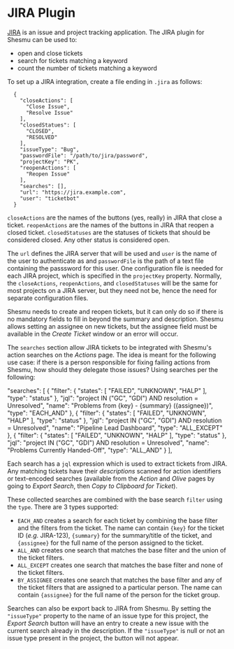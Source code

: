 # JIRA Plugin
[JIRA](https://www.atlassian.com/software/jira) is an issue and project tracking
application.
The JIRA plugin for Shesmu can be used to:

- open and close tickets
- search for tickets matching a keyword
- count the number of tickets matching a keyword

To set up a JIRA integration, create a file ending in `.jira` as follows:

      {
        "closeActions": [
          "Close Issue",
          "Resolve Issue"
        ],
        "closedStatues": [
          "CLOSED",
          "RESOLVED"
        ],
        "issueType": "Bug",
        "passwordFile": "/path/to/jira/password",
        "projectKey": "PK",
        "reopenActions": [
          "Reopen Issue"
        ],
        "searches": [],
        "url": "https://jira.example.com",
        "user": "ticketbot"
      }

`closeActions` are the names of the buttons (yes, really) in JIRA that close a
ticket. `reopenActions` are the names of the buttons in JIRA that reopen a
closed ticket. `closedStatuses` are the statuses of tickets that should be
considered closed. Any other status is considered open.

The `url` defines the JIRA server that will be used and `user` is the name of
the user to authenticate as and `passwordFile` is the path of a text file
containing the passsword for this user. One configuration file is needed for
each JIRA project, which is specified in the `projectKey` property. Normally,
the `closeActions`, `reopenActions`, and `closedStatuses` will be the same for
most projects on a JIRA server, but they need not be, hence the need for
separate configuration files.

Shesmu needs to create and reopen tickets, but it can only do so if there is no
mandatory fields to fill in beyond the summary and description. Shesmu allows
setting an assignee on new tickets, but the assignee field must be available in
the _Create Ticket_ window or an error will occur.

The `searches` section allow JIRA tickets to be integrated with Shesmu's action
searches on the _Actions_ page. The idea is meant for the following use case:
if there is a person responsible for fixing failing actions from Shesmu, how
should they delegate those issues? Using searches per the following:


  "searches": [
    {
      "filter": {
        "states": [
          "FAILED",
          "UNKNOWN",
          "HALP"
        ],
        "type": "status"
      },
      "jql": "project IN (\"GC\", \"GDI\") AND resolution = Unresolved",
      "name": "Problems from {key} - {summary} ({assignee})",
      "type": "EACH_AND"
    },
    {
      "filter": {
        "states": [
          "FAILED",
          "UNKNOWN",
          "HALP"
        ],
        "type": "status"
      },
      "jql": "project IN (\"GC\", \"GDI\") AND resolution = Unresolved",
      "name": "Pipeline Lead Dashboard",
      "type": "ALL_EXCEPT"
    },
    {
      "filter": {
        "states": [
          "FAILED",
          "UNKNOWN",
          "HALP"
        ],
        "type": "status"
      },
      "jql": "project IN (\"GC\", \"GDI\") AND resolution = Unresolved",
      "name": "Problems Currently Handed-Off",
      "type": "ALL_AND"
    }
  ],

Each search has a `jql` expression which is used to extract tickets from JIRA.
Any matching tickets have their _descriptions_ scanned for action identifiers
or text-encoded searches (available from the _Action_ and _Olive_ pages by
going to _Export Search_, then _Copy to Clipboard for Ticket_).

These collected searches are combined with the base search `filter` using the
`type`. There are 3 types supported:

- `EACH_AND` creates a search for each ticket by combining the base filter
  and the filters from the ticket. The name can contain `{key}` for the ticket
	ID (_e.g._ JIRA-123), `{summary}` for the summary/title of the ticket, and
  `{assignee}` for the full name of the person assigned to the ticket.
- `ALL_AND` creates one search that matches the base filter and the union of
  the ticket filters.
- `ALL_EXCEPT` creates one search that matches the base filter and none of the
  ticket filters.
- `BY_ASSIGNEE` creates one search that matches the base filter and any of the
	ticket filters that are assigned to a particular person. The name can contain
  `{assignee}` for the full name of the person for the ticket group.

Searches can also be export back to JIRA from Shesmu. By setting the
`"issueType"` property to the name of an issue type for this project, the
_Export Search_ button will have an entry to create a new issue with the
current search already in the description.  If the `"issueType"` is null or not
an issue type present in the project, the button will not appear.
